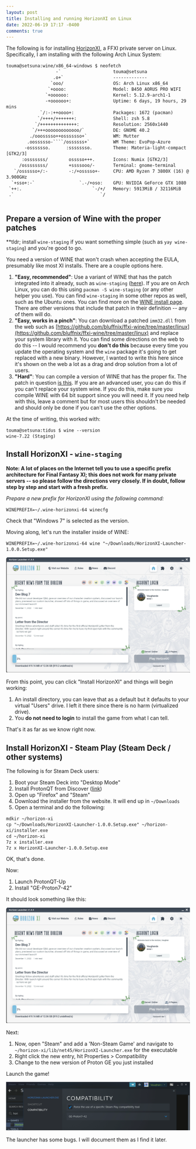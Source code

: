```yaml
---
layout: post
title: Installing and running HorizonXI on Linux
date: 2022-06-19 17:17 -0400
comments: true
---
```


The following is for installing [HorizonXI](https://horizonxi.com/), a FFXI private server on Linux. Specifically, I am installing with the following Arch Linux System:

```
touma@setsuna:wine/x86_64-windows $ neofetch
                   -`                    touma@setsuna 
                  .o+`                   ------------- 
                 `ooo/                   OS: Arch Linux x86_64 
                `+oooo:                  Model: B450 AORUS PRO WIFI 
               `+oooooo:                 Kernel: 5.12.9-arch1-1 
               -+oooooo+:                Uptime: 6 days, 19 hours, 29 mins 
             `/:-:++oooo+:               Packages: 1672 (pacman) 
            `/++++/+++++++:              Shell: zsh 5.8 
           `/++++++++++++++:             Resolution: 2560x1440 
          `/+++ooooooooooooo/`           DE: GNOME 40.2 
         ./ooosssso++osssssso+`          WM: Mutter 
        .oossssso-````/ossssss+`         WM Theme: EvoPop-Azure 
       -osssssso.      :ssssssso.        Theme: Materia-light-compact [GTK2/3] 
      :osssssss/        osssso+++.       Icons: Numix [GTK2/3] 
     /ossssssss/        +ssssooo/-       Terminal: gnome-terminal 
   `/ossssso+/:-        -:/+osssso+-     CPU: AMD Ryzen 7 3800X (16) @ 3.900GHz 
  `+sso+:-`                 `.-/+oso:    GPU: NVIDIA GeForce GTX 1080 
 `++:.                           `-/+/   Memory: 5913MiB / 32116MiB 
 .`                                 `/
                                                                 
```
## Prepare a version of Wine with the proper patches

**tldr; install `wine-staging` if you want something simple (such as `yay wine-staging`) and you're good to go.

You need a version of WINE that won't crash when accepting the EULA, presumably like most XI installs. There are a couple options here. 

1. **"Easy, recommended"**: Use a variant of WINE that has the patch integrated into it already, such as `wine-staging` ([here](https://github.com/wine-staging/wine-staging/blob/534f6ae34e89615fa424ee3e3002b1b3d419a8ba/patches/patchinstall.sh#L4979)). If you are on Arch Linux, you can do this using `pacman -S wine-staging` (or any other helper you use). You can find `wine-staging` in some other repos as well, such as the Ubuntu ones. You can find more on the [WINE install page](https://wiki.winehq.org/Download). There are other versions that include that patch in their definition -- any of them will do.
2. **"Easy, works in a pinch"**: You can download a patched `imm32.dll` from the web such as [https://github.com/bluffnix/ffxi-wine/tree/master/linux](https://github.com/bluffnix/ffxi-wine/tree/master/linux) and replace your system library with it. You can find some directions on the web to do this -- I would recommend you **don't do this** because every time you update the operating system and the `wine` package it's going to get replaced with a new binary. However, I wanted to write this here since it's shown on the web a lot as a drag and drop solution from a lot of users.
3. **"Hard"**: You can compile a version of WINE that has the proper fix. The patch in question [is this](https://gitlab.com/farmboy0/wine/-/commit/54aea128e91a6b03bff05e79d9a09bea572ce99a). If you are an advanced user, you can do this if you can't replace your system wine. If you do this, make sure you compile WINE with 64 bit support since you will need it. If you need help with this, leave a comment but for most users this shouldn't be needed and should only be done if you can't use the other options.

At the time of writing, this worked with:

````
touma@setsuna:tidus $ wine --version
wine-7.22 (Staging)
````

## Install HorizonXI - `wine-staging`

**Note: A lot of places on the Internet tell you to use a specific prefix architecture for Final Fantasy XI; this does not work for many private servers -- so please follow the directions very closely. If in doubt, follow step by step and start with a fresh prefix.**

*Prepare a new prefix for HorizonXI using the following command:*

```
WINEPREFIX=~/.wine-horizonxi-64 winecfg
```

Check that "Windows 7" is selected as the version.

Moving along, let's run the installer inside of WINE:

```
WINEPREFIX=~/.wine-horizonxi-64 wine "~/Downloads/HorizonXI-Launcher-1.0.0.Setup.exe"
```

![image-20210619214000116](/assets/horizonxi/launcher_installing.png)

From this point, you can click "Install HorizonXI" and things will begin working:

1. An install directory, you can leave that as a default but it defaults to your virtual "Users" drive. I left it there since there is no harm (virtualized drive).
1. You **do not need to login** to install the game from what I can tell.

That's it as far as we know right now.

## Install HorizonXI - Steam Play (Steam Deck / other systems)

The following is for Steam Deck users:

1. Boot your Steam Deck into "Desktop Mode"
1. Install ProtonQT from Discover ([link](https://davidotek.github.io/protonup-qt/))
1. Open up "Firefox" and "Steam"
1. Download the installer from the website. It will end up in `~/Downloads`
1. Open a terminal and do the following:

```
mdkir ~/horizon-xi
cp "~/Downloads/HorizonXI-Launcher-1.0.0.Setup.exe" ~/horizon-xi/installer.exe
cd ~/horizon-xi
7z x installer.exe
7z x HorizonXI-Launcher-1.0.0.Setup.exe
```

OK, that's done.

Now:

1. Launch ProtonQT-Up
1. Install "GE-Proton7-42"

It should look something like this:

![image-20210619214000116](/assets/horizonxi/launcher_installing.png)

Next:

1. Now, open "Steam" and add a 'Non-Steam Game' and navigate to `~/horizon-xi/lib/net45/HorizonXI-Launcher.exe` for the executable
1. Right click the new entry, hit Properties > Compatibility
1. Change to the new version of Proton GE you just installed

Launch the game!

![image-20210619214000116](/assets/horizonxi/compat.png)

The launcher has some bugs. I will document them as I find it later.




